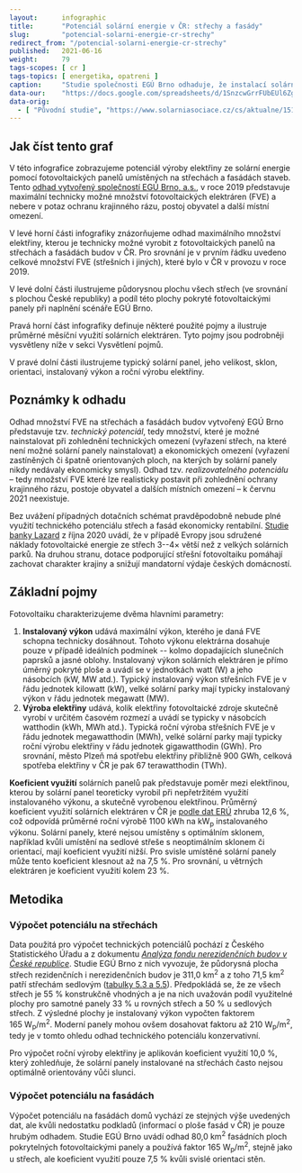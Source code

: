 ```yaml
---
layout:      infographic
title:       "Potenciál solární energie v ČR: střechy a fasády"
slug:        "potencial-solarni-energie-cr-strechy"
redirect_from: "/potencial-solarni-energie-cr-strechy"
published:   2021-06-16
weight:      79
tags-scopes: [ cr ]
tags-topics: [ energetika, opatreni ]
caption:     "Studie společnosti EGÚ Brno odhaduje, že instalací solárních elektráren na všech technicky vhodných střechách a fasádách v Česku bychom pokryli až 27 % spotřeby elektřiny v roce 2019."
data-our:    "https://docs.google.com/spreadsheets/d/1SnzcwGrrFUbEUl6Zg7WilwPmeaZcjUvdh53ItkW8Yp0/edit#gid=0"
data-orig:
  - [ "Původní studie", "https://www.solarniasociace.cz/cs/aktualne/15156-jaky-je-potencial-fotovoltaiky-v-cesku" ]
---
```


## Jak číst tento graf

V této infografice zobrazujeme potenciál výroby elektřiny ze solární energie pomocí fotovoltaických panelů umístěných na střechách a fasádách staveb. Tento [odhad vytvořený společností EGÚ Brno, a.s.](https://www.solarniasociace.cz/cs/aktualne/15156-jaky-je-potencial-fotovoltaiky-v-cesku), v roce 2019 představuje maximální technicky možné množství fotovoltaických elektráren (FVE) a nebere v potaz ochranu krajinného rázu, postoj obyvatel a další místní omezení.

V levé horní části infografiky znázorňujeme odhad maximálního množství elektřiny, kterou je technicky možné vyrobit z fotovoltaických panelů na střechách a fasádách budov v ČR. Pro srovnání je v prvním řádku uvedeno celkové množství FVE (střešních i jiných), které bylo v ČR v provozu v roce 2019.

V levé dolní části ilustrujeme půdorysnou plochu všech střech (ve srovnání s plochou České republiky) a podíl této plochy pokryté fotovoltaickými panely při naplnění scénáře EGÚ Brno.

Pravá horní část infografiky definuje některé použité pojmy a ilustruje průměrné měsíční využití solárních elektráren. Tyto pojmy jsou podrobněji vysvětleny níže v sekci Vysvětlení pojmů.

V pravé dolní části ilustrujeme typický solární panel, jeho velikost, sklon, orientaci, instalovaný výkon a roční výrobu elektřiny.

## Poznámky k odhadu

Odhad množství FVE na střechách a fasádách budov vytvořený EGÚ Brno představuje tzv. *technický potenciál*, tedy množství, které je možné nainstalovat při zohlednění technických omezení (vyřazení střech, na které není možné solární panely nainstalovat) a ekonomických omezení (vyřazení zastíněných či špatně orientovaných ploch, na kterých by solární panely nikdy nedávaly ekonomicky smysl). Odhad tzv. *realizovatelného potenciálu* – tedy množství FVE které lze realisticky postavit při zohlednění ochrany krajinného rázu, postoje obyvatel a dalších místních omezení – k červnu 2021 neexistuje.

Bez uvážení případných dotačních schémat pravděpodobně nebude plné využití technického potenciálu střech a fasád ekonomicky rentabilní. [Studie banky Lazard](https://www.lazard.com/perspective/levelized-cost-of-energy-and-levelized-cost-of-storage-2020/) z října 2020 uvádí, že v případě Evropy jsou sdružené náklady fotovoltaické energie ze střech 3--4× větší než z velkých solárních parků. Na druhou stranu, dotace podporující střešní fotovoltaiku pomáhají zachovat charakter krajiny a snižují mandatorní výdaje českých domácností.

## Základní pojmy

Fotovoltaiku charakterizujeme dvěma hlavními parametry:

1. **Instalovaný výkon** udává maximální výkon, kterého je daná FVE schopna technicky dosáhnout. Tohoto výkonu elektrárna dosahuje pouze v případě ideálních podmínek -- kolmo dopadajících slunečních paprsků a jasné oblohy. Instalovaný výkon solárních elektráren je přímo úměrný pokryté ploše a uvádí se v jednotkách <glossary id="w">watt (W)</glossary> a jeho násobcích (kW, MW atd.). Typický instalovaný výkon střešních FVE je v řádu jednotek kilowatt (kW), velké solární parky mají typicky instalovaný výkon v řádu jednotek megawatt (MW).
2. **Výroba elektřiny** udává, kolik elektřiny fotovoltaické zdroje skutečně vyrobí v určitém časovém rozmezí a uvádí se typicky v násobcích watthodin (kWh, MWh atd.). Typická roční výroba střešních FVE je v řádu jednotek megawatthodin (MWh), velké solární parky mají typicky roční výrobu elektřiny v řádu jednotek gigawatthodin (GWh). Pro srovnání, město Plzeň má spotřebu elektřiny přibližně 900 GWh, celková spotřeba elektřiny v ČR je pak 67 terawatthodin (TWh).

**Koeficient využití** solárních panelů pak představuje poměr mezi elektřinou, kterou by solární panel teoreticky vyrobil při nepřetržitém využití instalovaného výkonu, a skutečně vyrobenou elektřinou. Průměrný koeficient využití solárních elektráren v ČR je [podle dat ERÚ](https://www.eru.cz/zpravy-o-provozu-elektrizacni-soustavy) zhruba 12,6 %, což odpovídá průměrné roční výrobě 1100 kWh na kW<sub>p</sub> instalovaného výkonu. Solární panely, které nejsou umístěny s optimálním sklonem, například kvůli umístění na sedlové střeše s neoptimálním sklonem či orientací, mají koeficient využití nižší. Pro svisle umístěné solární panely může tento koeficient klesnout až na 7,5 %. Pro srovnání, u větrných elektráren je koeficient využití kolem 23 %.

## Metodika

### Výpočet potenciálu na střechách

Data použitá pro výpočet technických potenciálů pochází z Českého Statistického Úřadu a z dokumentu [*Analýza fondu nerezidenčních budov v České republice*](https://www.mpo-efekt.cz/cz/programy-podpory/efekt/publikace/59516). Studie EGÚ Brno z nich vyvozuje, že půdorysná plocha střech rezidenčních i nerezidenčních budov je 311,0 km<sup>2</sup> a z toho 71,5 km<sup>2</sup> patří střechám sedlovým ([tabulky 5.3 a 5.5](https://www.solarniasociace.cz/aktuality/20190107_oponentni-posudek-k-nkep-pro-fve.pdf#page=22)). Předpokládá se, že ze všech střech je 55 % konstrukčně vhodných a je na nich uvažován podíl využitelné plochy pro samotné panely 33 % u rovných střech a 50 % u sedlových střech. Z výsledné plochy je instalovaný výkon vypočten faktorem 165 W<sub>p</sub>/m<sup>2</sup>. Moderní panely mohou ovšem dosahovat faktoru až 210 W<sub>p</sub>/m<sup>2</sup>, tedy je v tomto ohledu odhad technického potenciálu konzervativní.

Pro výpočet roční výroby elektřiny je aplikován koeficient využití 10,0 %, který zohledňuje, že solární panely instalované na střechách často nejsou optimálně orientovány vůči slunci.

### Výpočet potenciálu na fasádách

Výpočet potenciálu na fasádách domů vychází ze stejných výše uvedených dat, ale kvůli nedostatku podkladů (informací o ploše fasád v ČR) je pouze hrubým odhadem. Studie EGÚ Brno uvádí odhad 80,0 km<sup>2</sup> fasádních ploch pokrytelných fotovoltaickými panely a používá faktor 165 W<sub>p</sub>/m<sup>2</sup>, stejně jako u střech, ale koeficient využití pouze 7,5 % kvůli svislé orientaci stěn.
